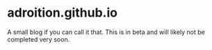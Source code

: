 # adroition.github.io
A small blog if you can call it that.
This is in beta and will likely not be completed very soon.
